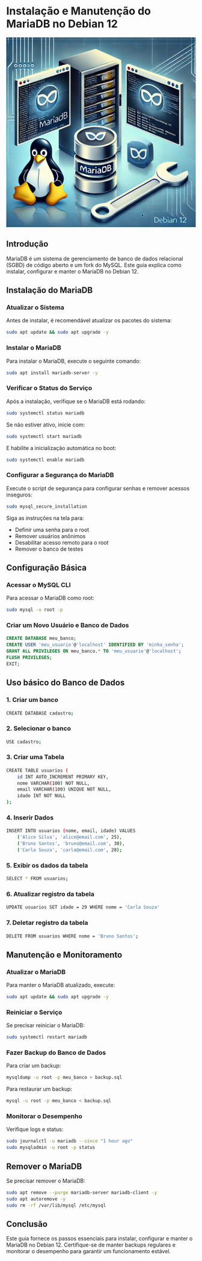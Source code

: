 # Instalação e Manutenção do MariaDB no Debian 12
![Servidor de Banco de dados](imagens/mariaDB.webp) 

## Introdução
MariaDB é um sistema de gerenciamento de banco de dados relacional (SGBD) de código aberto e um fork do MySQL. Este guia explica como instalar, configurar e manter o MariaDB no Debian 12.

## Instalação do MariaDB

### Atualizar o Sistema
Antes de instalar, é recomendável atualizar os pacotes do sistema:
```bash
sudo apt update && sudo apt upgrade -y
```

### Instalar o MariaDB
Para instalar o MariaDB, execute o seguinte comando:
```bash
sudo apt install mariadb-server -y
```

### Verificar o Status do Serviço
Após a instalação, verifique se o MariaDB está rodando:
```bash
sudo systemctl status mariadb
```
Se não estiver ativo, inicie com:
```bash
sudo systemctl start mariadb
```
E habilite a inicialização automática no boot:
```bash
sudo systemctl enable mariadb
```

### Configurar a Segurança do MariaDB
Execute o script de segurança para configurar senhas e remover acessos inseguros:
```bash
sudo mysql_secure_installation
```
Siga as instruções na tela para:
- Definir uma senha para o root
- Remover usuários anônimos
- Desabilitar acesso remoto para o root
- Remover o banco de testes

## Configuração Básica

### Acessar o MySQL CLI
Para acessar o MariaDB como root:
```bash
sudo mysql -u root -p
```

### Criar um Novo Usuário e Banco de Dados
```sql
CREATE DATABASE meu_banco;
CREATE USER 'meu_usuario'@'localhost' IDENTIFIED BY 'minha_senha';
GRANT ALL PRIVILEGES ON meu_banco.* TO 'meu_usuario'@'localhost';
FLUSH PRIVILEGES;
EXIT;
```
## Uso básico do Banco de Dados

### 1. Criar um banco
```bash
CREATE DATABASE cadastro;
```

### 2. Selecionar o banco
```bash
USE cadastro;
```

### 3. Criar uma Tabela
```bash
CREATE TABLE usuarios (
    id INT AUTO_INCREMENT PRIMARY KEY,
    nome VARCHAR(100) NOT NULL,
    email VARCHAR(100) UNIQUE NOT NULL,
    idade INT NOT NULL
);
```

### 4. Inserir Dados
```bash
INSERT INTO usuarios (nome, email, idade) VALUES
    ('Alice Silva', 'alice@email.com', 25),
    ('Bruno Santos', 'bruno@email.com', 30),
    ('Carla Souza', 'carla@email.com', 28);
```

### 5. Exibir os dados da tabela
```bash
SELECT * FROM usuarios;
```

### 6. Atualizar registro da tabela
```bash
UPDATE usuarios SET idade = 29 WHERE nome = 'Carla Souza'
```

### 7. Deletar registro da tabela
```bash
DELETE FROM usuarios WHERE nome = 'Bruno Santos';
```

## Manutenção e Monitoramento

### Atualizar o MariaDB
Para manter o MariaDB atualizado, execute:
```bash
sudo apt update && sudo apt upgrade -y
```

### Reiniciar o Serviço
Se precisar reiniciar o MariaDB:
```bash
sudo systemctl restart mariadb
```

### Fazer Backup do Banco de Dados
Para criar um backup:
```bash
mysqldump -u root -p meu_banco > backup.sql
```
Para restaurar um backup:
```bash
mysql -u root -p meu_banco < backup.sql
```

### Monitorar o Desempenho
Verifique logs e status:
```bash
sudo journalctl -u mariadb --since "1 hour ago"
sudo mysqladmin -u root -p status
```

## Remover o MariaDB
Se precisar remover o MariaDB:
```bash
sudo apt remove --purge mariadb-server mariadb-client -y
sudo apt autoremove -y
sudo rm -rf /var/lib/mysql /etc/mysql
```

## Conclusão
Este guia fornece os passos essenciais para instalar, configurar e manter o MariaDB no Debian 12. Certifique-se de manter backups regulares e monitorar o desempenho para garantir um funcionamento estável.


